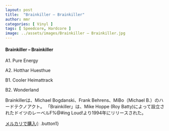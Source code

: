 ```yaml
---
layout: post
title:  "Brainkiller – Brainkiller"
author: mmr
categories: [ Vinyl ]
tags: [ Speedcore, Hardcore ]
image: ../assets/images/Brainkiller – Brainkiller.jpg
---
```


#### Brainkiller – Brainkiller

A1. Pure Energy

A2. Hotthar Huesthue

B1. Cooler Heimattrack

B2. Wonderland

Brainkillerは、Michael Bogdanski、Frank Behrens、MiBo（Michael B.）のハードテクノアクト。
「Brainkiller」は、Mike Hoppe (Roy Batty)によって設立されたドイツのレーベルF%@#ing Loud!より1994年にリリースされた。

[メルカリで購入](https://jp.mercari.com/item/m87341186255){: .button1}

